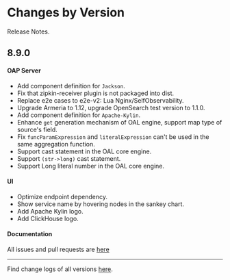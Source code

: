 Changes by Version
==================
Release Notes.

8.9.0
------------------

#### OAP Server
* Add component definition for `Jackson`.
* Fix that zipkin-receiver plugin is not packaged into dist.
* Replace e2e cases to e2e-v2: Lua Nginx/SelfObservability.
* Upgrade Armeria to 1.12, upgrade OpenSearch test version to 1.1.0.
* Add component definition for `Apache-Kylin`.
* Enhance `get` generation mechanism of OAL engine, support map type of source's field.
* Fix `funcParamExpression` and `literalExpression` can't be used in the same aggregation function.
* Support cast statement in the OAL core engine.
* Support `(str->long)` cast statement.
* Support Long literal number in the OAL core engine.

#### UI
* Optimize endpoint dependency.
* Show service name by hovering nodes in the sankey chart.
* Add Apache Kylin logo.
* Add ClickHouse logo.

#### Documentation


All issues and pull requests are [here](https://github.com/apache/skywalking/milestone/101?closed=1)

------------------
Find change logs of all versions [here](changes).

